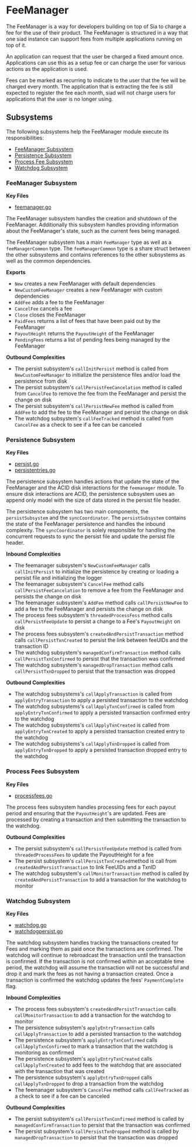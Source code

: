 # FeeManager
The FeeManager is a way for developers building on top of Sia to charge a fee
for the use of their product. The FeeManager is structured in a way that one
siad instance can support fees from multiple applications running on top of it.

An application can request that the user be charged a fixed amount once.
Applications can use this as a setup fee or can charge the user for various
actions as the application is used.

Fees can be marked as recurring to indicate to the user that the fee will be
charged every month. The application that is extracting the fee is still
expected to register the fee each month, siad will not charge users for
applications that the user is no longer using.

## Subsystems
The following subsystems help the FeeManager module execute its
responsibilities:
 - [FeeManager Subsystem](#feemanager-subsystem)
 - [Persistence Subsystem](#persistence-subsystem)
 - [Process Fee Subsystem](#process-fee-subsystem)
 - [Watchdog Subsystem](#watchdog-subsystem)

### FeeManager Subsystem
**Key Files**
- [feemanager.go](./feemanager.go)

The FeeManager subsystem handles the creation and shutdown of the FeeManager.
Additionally this subsystem handles  providing information about the
FeeManager's state, such as the current fees being managed.

The FeeManager subsystem has a main `FeeManager` type as well as a
`feeManagerCommon` type. The `feeManagerCommon` type is a share struct between
the other subsystems and contains references to the other subsystems as well as
the common dependencies.

**Exports**
  - `New` creates a new FeeManager with default dependencies
  - `NewCustomFeeManager` creates a new FeeManager with custom dependencies
  - `AddFee` adds a fee to the FeeManager
  - `CancelFee` cancels a fee 
  - `Close` closes the FeeManager
  - `PaidFees` returns a list of fees that have been paid out by the FeeManager
  - `PayoutHeight` returns the `PayoutHeight` of the FeeManager 
  - `PendingFees` returns a list of pending fees being managed by the FeeManager

**Outbound Complexities**
  - The persist subsystem's `callInitPersist` method is called from
    `NewCustomFeeManager` to initialize the persistence files and/or load the
    persistence from disk
  - The persist subsystem's `callPersistFeeCancelation` method is called from
    `CancelFee` to remove the fee from the FeeManager and persist the change on
    disk
  - The persist subsystem's `callPersistNewFee` method is called from `AddFee`
    to add the fee to the FeeManager and persist the change on disk
  - The watchdog subsystem's `callFeeTracked` method is called from `CancelFee`
    as a check to see if a fee can be canceled

### Persistence Subsystem
**Key Files**
- [persist.go](./persist.go)
- [persistentries.go](./persistentries.go)

The persistence subsystem handles actions that update the state of the
FeeManager and the ACID disk interactions for the `feemanager` module. To ensure
disk interactions are ACID, the persistence subsystem uses an append only model
with the size of data stored in the persist file header.

The persistence subsystem has two main components, the `persistSubsystem` and
the `syncCoordinator`. The `persistSubsystem` contains the state of the
FeeManager persistence and handles the inbound complexity. The `syncCoordinator`
is solely responsible for handling the concurrent requests to sync the persist
file and update the persist file header.

**Inbound Complexities**
  - The feemanager subsystem's `NewCustomFeeManager` calls `callInitPersist` to
    initialize the persistence by creating or loading a persist file and
    initializing the logger
  - The feemanager subsystem's `CancelFee` method calls
    `callPersistFeeCancelation` to remove a fee from the FeeManager and persists
    the change on disk
  - The feemanager subsystem's `AddFee` method calls `callPersistNewFee` to add
    a fee to the FeeManager and persists the change on disk
  - The process fees subsystem's `threadedProcessFess` method calls
    `callPersistFeeUpdate` to persist a change to a Fee's `PayoutHeight` on disk
  - The process fees subsystem's `createdAndPersistTransaction` method calls
    `callPersistTxnCreated` to persist the link between feeUIDs and the
    transaction ID
  - The watchdog subsystem's `managedConfirmTransaction` method calls
    `callPersistTxnConfirmed` to persist that the transaction was confirmed
  - The watchdog subsystem's `managedDropTransaction` method calls
    `callPersistTxnDropped` to persist that the transaction was dropped

**Outbound Complexities**
 - The watchdog subsystems's `callApplyTransaction` is called from
   `applyEntryTransaction` to apply a persisted transaction to the watchdog
 - The watchdog subsystems's `callApplyTxnConfirmed` is called from
   `applyEntryTxnConfirmed` to apply a persisted transaction confirmed entry to
   the watchdog 
 - The watchdog subsystems's `callApplyTxnCreated` is called from
   `applyEntryTxnCreated` to apply a persisted transaction created entry to the
   watchdog
 - The watchdog subsystems's `callApplyTxnDropped` is called from
   `applyEntryTxnDropped` to apply a persisted transaction dropped entry to the
   watchdog

### Process Fees Subsystem
**Key Files**
- [processfees.go](./processfees.go)

The process fees subsystem handles processing fees for each payout period and
ensuring that the `PayoutHeight`'s are updated. Fees are processed by creating a
transaction and then submitting the transaction to the watchdog.

**Outbound Complexities**
 - The persist subsystem's `callPersistFeeUpdate` method is called from
   `threadedProcessFees` to update the PayoutHeight for a fee
 - The persist subsystem's `callPersistTxnCreated`method is call from
   `createdAndPersistTransaction` to link FeeUIDs and a TxnID
 - The watchdog subsystem's `callMonitorTransaction` method is called by
    `createdAndPersistTransaction` to add a transaction for the watchdog to
   monitor

### Watchdog Subsystem
**Key Files**
- [watchdog.go](./watchdog.go)
- [watchdogpersist.go](./watchdogpersist.go)

The watchdog subsystem handles tracking the transactions created for Fees and
marking them as paid once the transactions are confirmed. The watchdog will
continue to rebroadcast the transaction until the transaction is confirmed. If
the transaction is not confirmed within an acceptable time period, the watchdog
will assume the transaction will not be successful and drop it and mark the fees
as not having a transaction created. Once a transaction is confirmed the
watchdog updates the fees' `PaymentComplete` flag.

**Inbound Complexities**
 - The process fees subsystem's `createdAndPersistTransaction` calls
   `callMonitorTransaction` to add a transaction for the watchdog to monitor
 - The persistence subsystem's `applyEntryTransaction` calls
   `callApplyTransaction` to add a persisted transaction to the watchdog
 - The persistence subsystem's `applyEntryTxnConfirmed` calls
   `callApplyTxnConfirmed` to mark a transaction that the watchdog is monitoring
   as confirmed
 - The persistence subsystem's `applyEntryTxnCreated` calls
   `callApplyTxnCreated` to add fees to the watchdog that are associated with
   the transaction that was created 
 - The persistence subsystem's `applyEntryTxnDropped` calls
   `callApplyTxnDropped` to drop a transaction from the watchdog 
 - The feemanager subsystem's `CancelFee` method calls `callFeeTracked` as a
   check to see if a fee can be canceled

**Outbound Complexities**
  - The persist subsystem's `callPersistTxnConfirmed` method is called by
    `managedConfirmTransaction` to persist that the transaction was confirmed
  - The persist subsystem's `callPersistTxnDropped` method is called by
    `managedDropTransaction` to persist that the transaction was dropped
